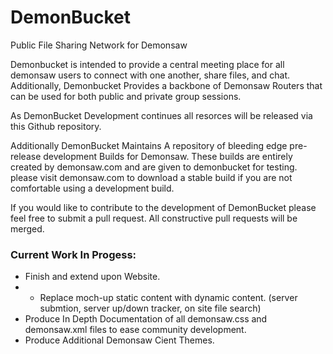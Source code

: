 # DemonBucket
Public File Sharing Network for Demonsaw

Demonbucket is intended to provide a central meeting place for all demonsaw users to connect with one another, share files, and chat. 
Additionally, Demonbucket Provides a backbone of Demonsaw Routers that can be used for both public and private group sessions. 

As DemonBucket Development continues all resorces will be released via this Github repository.

Additionally DemonBucket Maintains A repository of bleeding edge pre-release development Builds for Demonsaw. These builds are entirely created by demonsaw.com and are given to demonbucket for testing. please visit demonsaw.com to download a stable build if you are not comfortable using a development build. 

If you would like to contribute to the development of DemonBucket please feel free to submit a pull request. All constructive pull requests will be merged. 

### Current Work In Progess: 
* Finish and extend upon Website.
* * Replace moch-up static content with dynamic content. (server submtion, server up/down tracker, on site file search)
* Produce In Depth Documentation of all demonsaw.css and demonsaw.xml files to ease community development.
* Produce Additional Demonsaw Cient Themes.